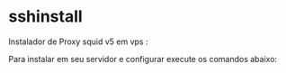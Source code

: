 # sshinstall
Instalador de Proxy squid v5 em vps :

Para instalar em seu servidor e configurar execute os comandos abaixo:


